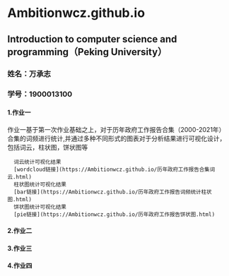 # Ambitionwcz.github.io
## Introduction to computer science and programming（Peking University） 

### 姓名：万承志
### 学号：1900013100

#### 1.作业一
作业一基于第一次作业基础之上，对于历年政府工作报告合集（2000-2021年）合集的词频进行统计,并通过多种不同形式的图表对于分析结果进行可视化设计，包括词云，柱状图，饼状图等

      词云统计可视化结果 
      [wordcloud链接](https://Ambitionwcz.github.io/历年政府工作报告合集词云.html)
      柱状图统计可视化结果  
      [bar链接](https://Ambitionwcz.github.io/历年政府工作报告词频统计柱状图.html)
      饼状图统计可视化结果  
      [pie链接](https://Ambitionwcz.github.io/历年政府工作报告饼状图.html)


#### 2.作业二

#### 3.作业三


#### 4.作业四


